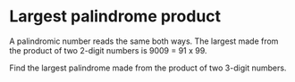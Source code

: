 # Largest palindrome product

A palindromic number reads the same both ways. The largest made from the product of two 2-digit numbers is 9009 = 91 x 99.

Find the largest palindrome made from the product of two 3-digit numbers. 

